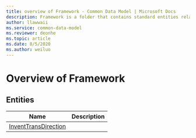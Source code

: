 ```yaml
---
title: overview of Framework - Common Data Model | Microsoft Docs
description: Framework is a folder that contains standard entities related to the Common Data Model.
author: llawwaii
ms.service: common-data-model
ms.reviewer: deonhe
ms.topic: article
ms.date: 8/5/2020
ms.author: weiluo
---
```


# Overview of Framework


## Entities

|Name|Description|
|---|---|
|[InventTransDirection](InventTransDirection.md)||
